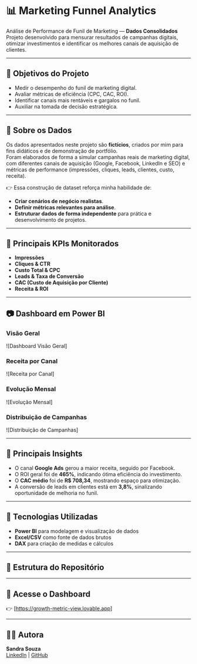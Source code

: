 # 📊 Marketing Funnel Analytics


Análise de Performance de Funil de Marketing — **Dados Consolidados**  
Projeto desenvolvido para mensurar resultados de campanhas digitais, otimizar investimentos e identificar os melhores canais de aquisição de clientes.  

---

## 🎯 Objetivos do Projeto
- Medir o desempenho do funil de marketing digital.  
- Avaliar métricas de eficiência (CPC, CAC, ROI).  
- Identificar canais mais rentáveis e gargalos no funil.  
- Auxiliar na tomada de decisão estratégica.  

---

## 📝 Sobre os Dados
Os dados apresentados neste projeto são **fictícios**, criados por mim para fins didáticos e de demonstração de portfólio.  
Foram elaborados de forma a simular campanhas reais de marketing digital, com diferentes canais de aquisição (Google, Facebook, LinkedIn e SEO) e métricas de performance (impressões, cliques, leads, clientes, custo, receita).  

👉 Essa construção de dataset reforça minha habilidade de:  
- **Criar cenários de negócio realistas**.  
- **Definir métricas relevantes para análise**.  
- **Estruturar dados de forma independente** para prática e desenvolvimento de projetos.  

---

## 📌 Principais KPIs Monitorados
- **Impressões**  
- **Cliques & CTR**  
- **Custo Total & CPC**  
- **Leads & Taxa de Conversão**  
- **CAC (Custo de Aquisição por Cliente)**  
- **Receita & ROI**

---

## 📷 Dashboard em Power BI

### Visão Geral
![Dashboard Visão Geral]

### Receita por Canal
![Receita por Canal]

### Evolução Mensal
![Evolução Mensal]

### Distribuição de Campanhas
![Distribuição de Campanhas]

---

## 🔎 Principais Insights
- O canal **Google Ads** gerou a maior receita, seguido por Facebook.  
- O ROI geral foi de **465%**, indicando ótima eficiência do investimento.  
- O **CAC médio** foi de **R$ 708,34**, mostrando espaço para otimização.  
- A conversão de leads em clientes está em **3,8%**, sinalizando oportunidade de melhoria no funil.  

---

## 🚀 Tecnologias Utilizadas
- **Power BI** para modelagem e visualização de dados  
- **Excel/CSV** como fonte de dados brutos  
- **DAX** para criação de medidas e cálculos  

---

## 📂 Estrutura do Repositório


---

## 📌 Acesse o Dashboard
👉 [https://growth-metric-view.lovable.app]

---

## 👩‍💻 Autora
**Sandra Souza**  
[LinkedIn](https://linkedin.com/in/sandramssouza) | [GitHub](https://github.com/Sandra-MSouza)


